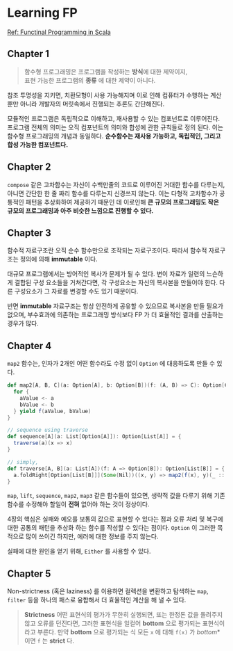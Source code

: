 # Learning FP

[Ref: Functinal Programming in Scala](http://www.amazon.com/Functional-Programming-Scala-Paul-Chiusano/dp/1617290653/ref=sr_1_3?ie=UTF8&qid=1432526049&sr=8-3&keywords=scala)

## Chapter 1

> 함수형 프로그래밍은 프로그램을 작성하는 **방식**에 대한 제약이지,  
표현 가능한 프로그램의 **종류** 에 대한 제약이 아니다.

참조 투명성을 지키면, 치환모형이 사용 가능해지며 이로 인해 컴퓨터가 수행하는 계산뿐만 아니라 
개발자의 머릿속에서 진행되는 추론도 간단해진다. 

모듈적인 프로그램은 독립적으로 이해하고, 재사용할 수 있는 컴포넌트로 이루어진다. 
프로그램 전체의 의미는 오직 컴포넌트의 의미와 합성에 관한 규칙들로 정의 된다. 
이는 함수형 프로그래밍의 개념과 동일하다. **순수함수는 재사용 가능하고, 독립적인, 그리고 합성 가능한 컴포넌트다.** 

## Chapter 2

`compose` 같은 고차함수는 자신이 수백만줄의 코드로 이루어진 거대한 함수를 다루는지, 
아니면 간단한 한 줄 짜리 함수를 다루는지 신경쓰지 않는다. 이는 다형적 고차함수가 공통적인 패턴을 추상화하여 제공하기 때문인
데 이로인해 **큰 규모의 프로그래밍도 작은 규모의 프로그래밍과 아주 비슷한 느낌으로 진행할 수 있다.**

## Chapter 3

함수적 자료구조란 오직 순수 함수만으로 조작되는 자료구조이다. 따라서 함수적 자료구조는 정의에 의해 **immutable** 이다.

대규모 프로그램에서는 방어적인 복사가 문제가 될 수 있다. 변이 자료가 일련의 느슨하게 결합된 구성 요소들을 거쳐간다면, 
각 구성요소는 자신의 복사본을 만들어야 한다. 다른 구성요소가 그 자료를 변경할 수도 있기 때문이다. 

반면 **immutable** 자료구조는 항상 안전하게 공유할 수 있으므로 복사본을 만들 필요가 없으며, 부수효과에 의존하는 
프로그래밍 방식보다 FP 가 더 효율적인 결과를 산출하는 경우가 많다.

## Chapter 4

`map2` 함수는, 인자가 2개인 어떤 함수라도 수정 없이 `Option` 에 대응하도록 만들 수 있다.

```scala
def map2[A, B, C](a: Option[A], b: Option[B])(f: (A, B) => C): Option[C] = {
  for {
    aValue <- a
    bValue <- b
  } yield f(aValue, bValue)
}

// sequence using traverse
def sequence[A](a: List[Option[A]]): Option[List[A]] = {
  traverse(a)(x => x)
}

// simply,
def traverse[A, B](a: List[A])(f: A => Option[B]): Option[List[B]] = {
  a.foldRight[Option[List[B]]](Some(Nil))((x, y) => map2(f(x), y)(_ :: _))
}
```

`map`, `lift`, `sequence`, `map2`, `map3` 같은 함수들이 있으면, 생략적 값을 다루기 위해 기존 함수를 수정해야 할일이 **전혀** 없어야 하는 것이 정상이다.


4장의 핵심은 실패와 예오를 보통의 값으로 표현할 수 있다는 점과 오류 처리 및 복구에 대한 공통의 패턴을 추상화 하는 함수를 작성할 수 있다는 점이다. 
`Option` 이 그러한 목적으로 많이 쓰이긴 하지만, 에러에 대한 정보를 주지 않는다. 

실패에 대한 원인을 얻기 위해, `Either` 를 사용할 수 있다.  

## Chapter 5

Non-strictness (혹은 laziness) 를 이용하면 컬렉션을 변환하고 탐색하는 `map`, `filter` 등을 하나의 패스로 융합해서 더 효율적인 계산을 해 낼 수 있다.
  
> **Strictness**
> 어떤 표현식의 평가가 무한히 실행되면, 또는 한정돈 값을 돌려주지 않고 오류를 던진다면, 그러한 표현식을 일컬어 **bottom** 으로 평가되는 표현식이라고 부른다. 
> 만약 **bottom** 으로 평가되는 식 모든 `x` 에 대해 `f(x)` 가 *bottom** 이면 `f` 는 **strict** 다. 